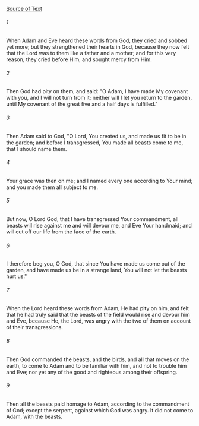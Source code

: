 [Source of Text](https://github.com/scrollmapper/bible_databases_deuterocanonical)

###### 1
When Adam and Eve heard these words from God, they cried and sobbed
yet more; but they strengthened their hearts in God, because they now
felt that the Lord was to them like a father and a mother; and for this
very reason, they cried before Him, and sought mercy from Him.

###### 2
Then God had pity on them, and said: "O Adam, I have made My covenant
with you, and I will not turn from it; neither will I let you return to
the garden, until My covenant of the great five and a half days is
fulfilled."

###### 3
Then Adam said to God, "O Lord, You created us, and made us fit to be
in the garden; and before I transgressed, You made all beasts come to
me, that I should name them.

###### 4
Your grace was then on me; and I named every one according to Your
mind; and you made them all subject to me.

###### 5
But now, O Lord God, that I have transgressed Your commandment, all
beasts will rise against me and will devour me, and Eve Your handmaid;
and will cut off our life from the face of the earth.

###### 6
I therefore beg you, O God, that since You have made us come out of
the garden, and have made us be in a strange land, You will not let the
beasts hurt us."

###### 7
When the Lord heard these words from Adam, He had pity on him, and
felt that he had truly said that the beasts of the field would rise and
devour him and Eve, because He, the Lord, was angry with the two of
them on account of their transgressions.

###### 8
Then God commanded the beasts, and the birds, and all that moves on
the earth, to come to Adam and to be familiar with him, and not to
trouble him and Eve; nor yet any of the good and righteous among their
offspring.

###### 9
Then all the beasts paid homage to Adam, according to the commandment
of God; except the serpent, against which God was angry.  It did not
come to Adam, with the beasts.